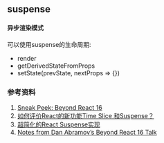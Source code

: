 ## suspense

#### **异步渲染模式**
可以使用suspense的生命周期:
* render
* getDerivedStateFromProps
* setState(prevState, nextProps => {})

### 参考资料
1. [Sneak Peek: Beyond React 16](https://reactjs.org/blog/2018/03/01/sneak-peek-beyond-react-16.html)
2. [如何评价React的新功能Time Slice 和Suspense？](https://www.zhihu.com/question/268028123)
3. [超简化的React Suspense实现](https://zhuanlan.zhihu.com/p/34198147)
4. [Notes from Dan Abramov’s Beyond React 16 Talk](https://medium.com/@jdaudier/notes-from-dan-abramovs-beyond-react-16-talk-5861a92dcdce)
